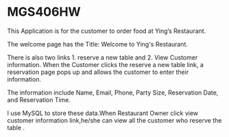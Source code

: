 # MGS406HW

This Application is for the customer to order food at Ying’s Restaurant. 

The welcome page has the Title: Welcome to Ying's Restaurant. 

There is also two links 1. reserve a new table and 2. View Customer information. When the Customer clicks the reserve a new table link, a reservation page pops up and allows the customer to enter their information.

The information include Name, Email, Phone, Party Size, Reservation Date, and Reservation Time. 

I use MySQL to store these data.When Restaurant Owner click view customer information link,he/she can view all the customer who reserve the table .

